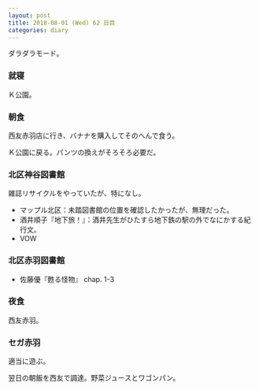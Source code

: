 ```yaml
---
layout: post
title: 2018-08-01 (Wed) 62 日目
categories: diary
---
```


ダラダラモード。

### 就寝

Ｋ公園。

### 朝食

西友赤羽店に行き、バナナを購入してそのへんで食う。

Ｋ公園に戻る。パンツの換えがそろそろ必要だ。

### 北区神谷図書館

雑誌リサイクルをやっていたが、特になし。

* マップル北区：未踏図書館の位置を確認したかったが、無理だった。
* 酒井順子『地下旅！』：酒井先生がひたすら地下鉄の駅の外でなにかする紀行文。
* VOW

### 北区赤羽図書館

* 佐藤優『甦る怪物』 chap. 1-3

### 夜食

西友赤羽。

### セガ赤羽

適当に遊ぶ。

翌日の朝飯を西友で調達。野菜ジュースとワゴンパン。
